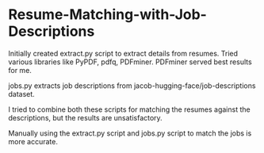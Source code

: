 # Resume-Matching-with-Job-Descriptions


Initially created extract.py script to extract details from resumes.
Tried various libraries like PyPDF, pdfq, PDFminer.
PDFminer served best results for me.

jobs.py extracts job descriptions from jacob-hugging-face/job-descriptions dataset.

I tried to combine both these scripts for matching the resumes against the descriptions, but the results are unsatisfactory.

Manually using the extract.py script and jobs.py script to match the jobs is more accurate.
